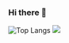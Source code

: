 ### Hi there 👋
![Top Langs](https://github-readme-stats.vercel.app/api/top-langs/?username=selvatharrun&layout=compact)
![](https://leetcard.jacoblin.cool/selvatharrun?ext=heatmap)
